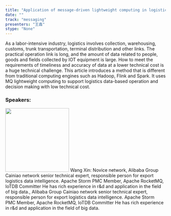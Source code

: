```yaml
---
title: "Application of message-driven lightweight computing in logistics"
date: "" 
track: "messaging"
presenters: "王鑫"
stype: "None"
---
```

As a labor-intensive industry, logistics involves collection, warehousing, customs, trunk transportation, terminal distribution and other links. The practical operation link is long, and the amount of data related to people, goods and fields collected by IOT equipment is large. How to meet the requirements of timeliness and accuracy of data at a lower technical cost is a huge technical challenge. This article introduces a method that is different from traditional computing engines such as Hadoop, Flink and Spark. It uses MQ lightweight computing to support logistics data-based operation and decision making with low technical cost.
 ### Speakers: 
 <img src="images/speaker/1064.png" width="200" />
 Wang Xin: Novice network, Alibaba Group Cainiao network senior technical expert, responsible person for export logistics data intelligence. Apache Storm PMC Member, Apache RocketMQ, IoTDB Committer He has rich experience in r&d and application in the field of big data., Alibaba Group Cainiao network senior technical expert, responsible person for export logistics data intelligence. Apache Storm PMC Member, Apache RocketMQ, IoTDB Committer He has rich experience in r&d and application in the field of big data.
 